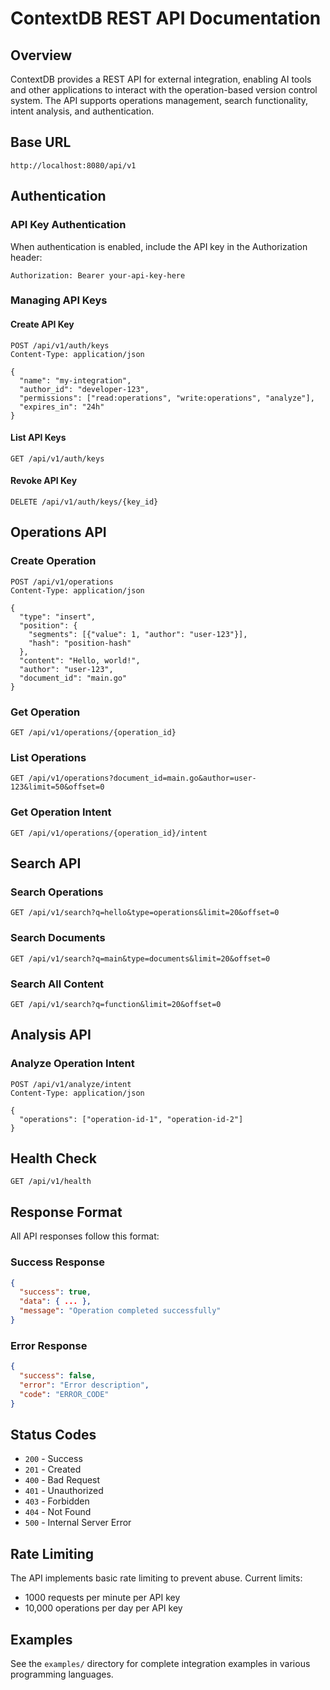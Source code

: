 # ContextDB REST API Documentation

## Overview

ContextDB provides a REST API for external integration, enabling AI tools and other applications to interact with the operation-based version control system. The API supports operations management, search functionality, intent analysis, and authentication.

## Base URL

```
http://localhost:8080/api/v1
```

## Authentication

### API Key Authentication

When authentication is enabled, include the API key in the Authorization header:

```
Authorization: Bearer your-api-key-here
```

### Managing API Keys

#### Create API Key
```http
POST /api/v1/auth/keys
Content-Type: application/json

{
  "name": "my-integration",
  "author_id": "developer-123",
  "permissions": ["read:operations", "write:operations", "analyze"],
  "expires_in": "24h"
}
```

#### List API Keys
```http
GET /api/v1/auth/keys
```

#### Revoke API Key
```http
DELETE /api/v1/auth/keys/{key_id}
```

## Operations API

### Create Operation
```http
POST /api/v1/operations
Content-Type: application/json

{
  "type": "insert",
  "position": {
    "segments": [{"value": 1, "author": "user-123"}],
    "hash": "position-hash"
  },
  "content": "Hello, world!",
  "author": "user-123",
  "document_id": "main.go"
}
```

### Get Operation
```http
GET /api/v1/operations/{operation_id}
```

### List Operations
```http
GET /api/v1/operations?document_id=main.go&author=user-123&limit=50&offset=0
```

### Get Operation Intent
```http
GET /api/v1/operations/{operation_id}/intent
```

## Search API

### Search Operations
```http
GET /api/v1/search?q=hello&type=operations&limit=20&offset=0
```

### Search Documents
```http
GET /api/v1/search?q=main&type=documents&limit=20&offset=0
```

### Search All Content
```http
GET /api/v1/search?q=function&limit=20&offset=0
```

## Analysis API

### Analyze Operation Intent
```http
POST /api/v1/analyze/intent
Content-Type: application/json

{
  "operations": ["operation-id-1", "operation-id-2"]
}
```

## Health Check

```http
GET /api/v1/health
```

## Response Format

All API responses follow this format:

### Success Response
```json
{
  "success": true,
  "data": { ... },
  "message": "Operation completed successfully"
}
```

### Error Response
```json
{
  "success": false,
  "error": "Error description",
  "code": "ERROR_CODE"
}
```

## Status Codes

- `200` - Success
- `201` - Created
- `400` - Bad Request
- `401` - Unauthorized
- `403` - Forbidden
- `404` - Not Found
- `500` - Internal Server Error

## Rate Limiting

The API implements basic rate limiting to prevent abuse. Current limits:
- 1000 requests per minute per API key
- 10,000 operations per day per API key

## Examples

See the `examples/` directory for complete integration examples in various programming languages.